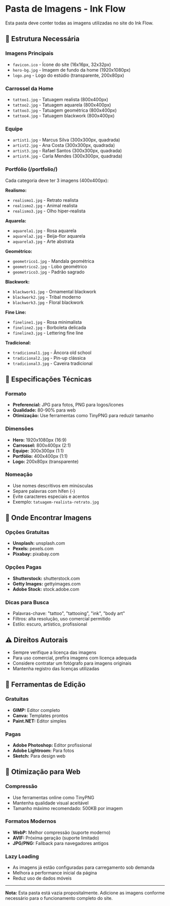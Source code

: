 # Pasta de Imagens - Ink Flow

Esta pasta deve conter todas as imagens utilizadas no site do Ink Flow.

## 📁 Estrutura Necessária

### Imagens Principais
- `favicon.ico` - Ícone do site (16x16px, 32x32px)
- `hero-bg.jpg` - Imagem de fundo da home (1920x1080px)
- `logo.png` - Logo do estúdio (transparente, 200x80px)

### Carrossel da Home
- `tattoo1.jpg` - Tatuagem realista (800x400px)
- `tattoo2.jpg` - Tatuagem aquarela (800x400px)
- `tattoo3.jpg` - Tatuagem geométrica (800x400px)
- `tattoo4.jpg` - Tatuagem blackwork (800x400px)

### Equipe
- `artist1.jpg` - Marcus Silva (300x300px, quadrada)
- `artist2.jpg` - Ana Costa (300x300px, quadrada)
- `artist3.jpg` - Rafael Santos (300x300px, quadrada)
- `artist4.jpg` - Carla Mendes (300x300px, quadrada)

### Portfólio (/portfolio/)
Cada categoria deve ter 3 imagens (400x400px):

**Realismo:**
- `realismo1.jpg` - Retrato realista
- `realismo2.jpg` - Animal realista
- `realismo3.jpg` - Olho hiper-realista

**Aquarela:**
- `aquarela1.jpg` - Rosa aquarela
- `aquarela2.jpg` - Beija-flor aquarela
- `aquarela3.jpg` - Arte abstrata

**Geométrico:**
- `geometrico1.jpg` - Mandala geométrica
- `geometrico2.jpg` - Lobo geométrico
- `geometrico3.jpg` - Padrão sagrado

**Blackwork:**
- `blackwork1.jpg` - Ornamental blackwork
- `blackwork2.jpg` - Tribal moderno
- `blackwork3.jpg` - Floral blackwork

**Fine Line:**
- `fineline1.jpg` - Rosa minimalista
- `fineline2.jpg` - Borboleta delicada
- `fineline3.jpg` - Lettering fine line

**Tradicional:**
- `tradicional1.jpg` - Âncora old school
- `tradicional2.jpg` - Pin-up clássica
- `tradicional3.jpg` - Caveira tradicional

## 🎨 Especificações Técnicas

### Formato
- **Preferencial:** JPG para fotos, PNG para logos/ícones
- **Qualidade:** 80-90% para web
- **Otimização:** Use ferramentas como TinyPNG para reduzir tamanho

### Dimensões
- **Hero:** 1920x1080px (16:9)
- **Carrossel:** 800x400px (2:1)
- **Equipe:** 300x300px (1:1)
- **Portfólio:** 400x400px (1:1)
- **Logo:** 200x80px (transparente)

### Nomeação
- Use nomes descritivos em minúsculas
- Separe palavras com hífen (-)
- Evite caracteres especiais e acentos
- Exemplo: `tatuagem-realista-retrato.jpg`

## 📸 Onde Encontrar Imagens

### Opções Gratuitas
- **Unsplash:** unsplash.com
- **Pexels:** pexels.com
- **Pixabay:** pixabay.com

### Opções Pagas
- **Shutterstock:** shutterstock.com
- **Getty Images:** gettyimages.com
- **Adobe Stock:** stock.adobe.com

### Dicas para Busca
- Palavras-chave: "tattoo", "tattooing", "ink", "body art"
- Filtros: alta resolução, uso comercial permitido
- Estilo: escuro, artístico, profissional

## ⚠️ Direitos Autorais

- Sempre verifique a licença das imagens
- Para uso comercial, prefira imagens com licença adequada
- Considere contratar um fotógrafo para imagens originais
- Mantenha registro das licenças utilizadas

## 🔧 Ferramentas de Edição

### Gratuitas
- **GIMP:** Editor completo
- **Canva:** Templates prontos
- **Paint.NET:** Editor simples

### Pagas
- **Adobe Photoshop:** Editor profissional
- **Adobe Lightroom:** Para fotos
- **Sketch:** Para design web

## 📱 Otimização para Web

### Compressão
- Use ferramentas online como TinyPNG
- Mantenha qualidade visual aceitável
- Tamanho máximo recomendado: 500KB por imagem

### Formatos Modernos
- **WebP:** Melhor compressão (suporte moderno)
- **AVIF:** Próxima geração (suporte limitado)
- **JPG/PNG:** Fallback para navegadores antigos

### Lazy Loading
- As imagens já estão configuradas para carregamento sob demanda
- Melhora a performance inicial da página
- Reduz uso de dados móveis

---

**Nota:** Esta pasta está vazia propositalmente. Adicione as imagens conforme necessário para o funcionamento completo do site.
